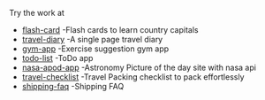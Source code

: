 Try the work at

- [flash-card](https://flash-cards-countrycapitals.netlify.app/) -Flash cards to learn country capitals
- [travel-diary](https://travel-diary-react.netlify.app/) -A single page travel diary
- [gym-app](https://goalgrind-gym-training.netlify.app/) -Exercise suggestion gym app
- [todo-list](https://mellowtasks-app.netlify.app/) -ToDo app
- [nasa-apod-app](https://astronomy-picture-of-the-day-app.netlify.app/) -Astronomy Picture of the day site with nasa api
- [travel-checklist](https://travel-packinglist.netlify.app/) -Travel Packing checklist to pack effortlessly
- [shipping-faq](https://shipping-faq-accordion.netlify.app/) -Shipping FAQ
